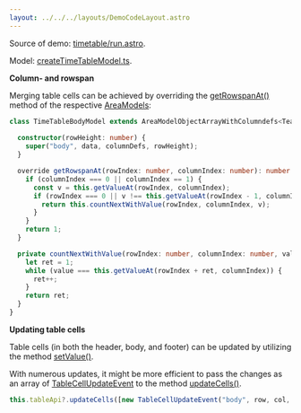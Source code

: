 ```yaml
---
layout: ../../../layouts/DemoCodeLayout.astro
---
```



Source of demo: [timetable/run.astro](https://github.com/guiexperttable/website-astro/blob/main/src/components/showcase/timetable/run.astro).
 
Model: [createTimeTableModel.ts](https://github.com/guiexperttable/ge-table/blob/main/libs/demo-table-models/src/lib/createTimeTableModel.ts).

**Column- and rowspan**

Merging table cells can be achieved by overriding the 
[getRowspanAt()](https://gui.expert/api/interfaces/AreaModelIf.html#getRowspanAt) method of the 
respective [AreaModels](/api/interfaces/AreaModelIf.html):


```ts title="TimeTableBodyModel"
class TimeTableBodyModel extends AreaModelObjectArrayWithColumndefs<TeamDataIf> {
  
  constructor(rowHeight: number) {
    super("body", data, columnDefs, rowHeight);
  }

  override getRowspanAt(rowIndex: number, columnIndex: number): number {
    if (columnIndex === 0 || columnIndex == 1) {
      const v = this.getValueAt(rowIndex, columnIndex);
      if (rowIndex === 0 || v !== this.getValueAt(rowIndex - 1, columnIndex)) {
        return this.countNextWithValue(rowIndex, columnIndex, v);
      }
    }
    return 1;
  }

  private countNextWithValue(rowIndex: number, columnIndex: number, value: any): number {
    let ret = 1;
    while (value === this.getValueAt(rowIndex + ret, columnIndex)) {
      ret++;
    }
    return ret;
  }
}
```

**Updating table cells**

Table cells (in both the header, body, and footer) can be updated by utilizing the method 
[setValue()](https://gui.expert/api/interfaces/AreaModelIf.html#setValue).


With numerous updates, it might be more efficient to pass the changes 
as an array of 
[TableCellUpdateEvent](https://gui.expert/api/interfaces/TableCellUpdateEventIf.html) to the method 
[updateCells()](https://gui.expert/api/classes/TableApi.html#updateCells).

```ts
this.tableApi?.updateCells([new TableCellUpdateEvent("body", row, col, val)]);
```
